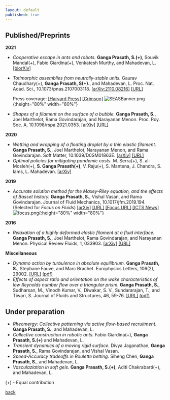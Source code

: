 ```yaml
---
layout: default
published: true
---
```

## [](#header-2) Published/Preprints

**2021**
* _Cooperative escape in ants and robots._
	**Ganga Prasath, S.(+)**, Souvik Mandal(+), Fabio Giardina(+), Venkatesh Murthy, and Mahadevan, L. [[biorXiv]](https://doi.org/10.1101/2021.07.12.451633)
* _Totimorphic assemblies from neutrally-stable units._
	Gaurav Chaudhary(+), **Ganga Prasath, S(+).**, and Mahadevan, L. Proc. Nat. Acad. Sci., 10.1073/pnas.2107003118.
[[arXiv:2110.08216]](https://arxiv.org/abs/2110.08216) [[URL]](https://www.pnas.org/content/118/42/e2107003118)

	Press coverage: [[Harvard Press]](https://www.seas.harvard.edu/news/2021/10/shape-shifting-materials-infinite-possibilities) [[Crimson]](https://www.thecrimson.com/article/2021/11/2/seas-shape-shifting-material)	
   ![SEASBanner.png]({{site.baseurl}}/SEASBanner.png){:height="80%" width="80%"}
* _Shapes of a filament on the surface of a bubble._
	**Ganga Prasath, S.**, Joel Marthelot, Rama Govindarajan, and Narayanan Menon. Proc. Roy. Soc. A, 10.1098/rspa.2021.0353. [[arXiv]](https://arxiv.org/abs/2104.09212) [[URL]](https://doi.org/10.1098/rspa.2021.0353)

**2020**
* _Wetting and wrapping of a floating droplet by a thin elastic filament._
	**Ganga Prasath, S.**, Joel Marthelot, Narayanan Menon, and Rama Govindarajan. Soft Matter, 10.1039/D0SM01863E. [[arXiv]](http://arxiv.org/abs/2010.04599) [[URL]](https://pubs.rsc.org/en/content/articlelanding/2021/sm/d0sm01863e)
* _Optimal policies for mitigating pandemic costs._
	M. Serra(+), S. al-Mosleh(+), **S. Ganga Prasath(+)**, V. Raju(+), S. Mantena, J. Chandra, S. Iams, L. Mahadevan. [[arXiv]](http://arxiv.org/abs/2007.11178)

**2019**
* _Accurate solution method for the Maxey-Riley equation, and the effects of Basset history._ 	**Ganga Prasath, S.**, Vishal Vasan, and Rama Govindarajan. Journal of Fluid Mechanics, 10.1017/jfm.2019.194. (Selected for _Focus on Fluids_) [[arXiv]](http://arxiv.org/abs/1808.08769) [[URL]](https://www.cambridge.org/core/journals/journal-of-fluid-mechanics/article/accurate-solution-method-for-the-maxeyriley-equation-and-the-effects-of-basset-history/C4E30D782CEA2AA72333825A97B1953C) [[Focus URL]](https://www.cambridge.org/core/journals/journal-of-fluid-mechanics/article/solving-the-inertial-particle-equation-with-memory/80362CEF656BFEBB060C4F535CFDC68D) [[ICTS News]](https://www.icts.res.in/news/icts-scientists’-research-highlighted-journal-fluid-mechanics)
![focus.png]({{site.baseurl}}/focus.png){:height="80%" width="80%"}

**2016**
* _Relaxation of a highly deformed elastic filament at a fluid interface._
	**Ganga Prasath, S.**, Joel Marthelot, Rama Govindarajan, and Narayanan Menon. Physical Review Fluids, 1, 033903. [[arXiv]](https://arxiv.org/abs/1601.07278) [[URL]](https://journals.aps.org/prfluids/abstract/10.1103/PhysRevFluids.1.033903)

**Miscellaneous**
* _Dynamo action by turbulence in absolute equilibrium._
	**Ganga Prasath, S.**, Stephane Fauve, and Marc Brachet. Europhysics Letters, 106(2), 29002. [[URL]](https://iopscience.iop.org/article/10.1209/0295-5075/106/29002) [(pdf)](https://github.com/sgangaprasath/Publications/raw/master/EPL_2014.pdf)
* _Effects of aspect ratio and orientation on the wake characteristics of low Reynolds number flow over a triangular prism._
	**Ganga Prasath, S.**, Sudharsan, M., Vinodh Kumar, V., Diwakar, S. V., Sundararajan, T., and Tiwari, S. Journal of Fluids and Structures, 46, 59-76. [[URL]](https://www.sciencedirect.com/science/article/pii/S0889974613002909) [(pdf)](https://github.com/sgangaprasath/Publications/raw/master/JFS_2013.pdf)

## [](#header-2) Under preparation
* _Rheomergy: Collective patterning via active flow-based recruitment_. **Ganga Prasath, S.**, and Mahadevan, L. 
* _Collective construction in robotic ants._ Fabio Giardina(+), **Ganga Prasath, S.(+)** and Mahadevan, L.
* _Transient dynamics of a moving rigid surface._ Divya Jaganathan, **Ganga Prasath, S.**, Rama Govindarajan, and Vishal Vasan.
* _Speed-Accuracy tradeoffs in Roulette betting._ Siheng Chen, **Ganga Prasath, S.**, and Mahadevan, L.
* _Vasculaziation in soft gels._ **Ganga Prasath, S.(+)**, Aditi Chakrabarti(+), and Mahadevan, L.


<!--  * **Ganga Prasath, S.**, and Mahadevan, L. _Rheomergy: Fluid flow mediated collective response_.
* Fabio Giardina, **Ganga Prasath, S.**, and Mahadevan, L. _Perspective: Embodiment through physical laws in soft-robotics_.
* **Ganga Prasath, S.**, Divya Jaganathan, and Vishal Vasan. _A primer on Unified Transform Method_.
*  Fabian Brau, **Ganga Prasath, S.**, and Benny Davidovich. _Wettability of bendable solids:
Insights from a two-dimensional, inextensible model_.-->


(+) - Equal contribution


[back](./)

